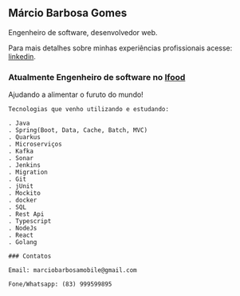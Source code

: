 ## Márcio Barbosa Gomes

Engenheiro de software, desenvolvedor web.

Para mais detalhes sobre minhas experiências profissionais acesse: [linkedin](https://www.linkedin.com/in/marcio-barbosa-1082274a/).

### Atualmente Engenheiro de software no [Ifood](https://www.ifood.com.br/)

Ajudando a alimentar o furuto do mundo!

```
Tecnologias que venho utilizando e estudando:

. Java
. Spring(Boot, Data, Cache, Batch, MVC)
. Quarkus
. Microserviços
. Kafka
. Sonar
. Jenkins
. Migration
. Git
. jUnit
. Mockito
. docker
. SQL
. Rest Api
. Typescript
. NodeJs
. React
. Golang

### Contatos

Email: marciobarbosamobile@gmail.com

Fone/Whatsapp: (83) 999599895


